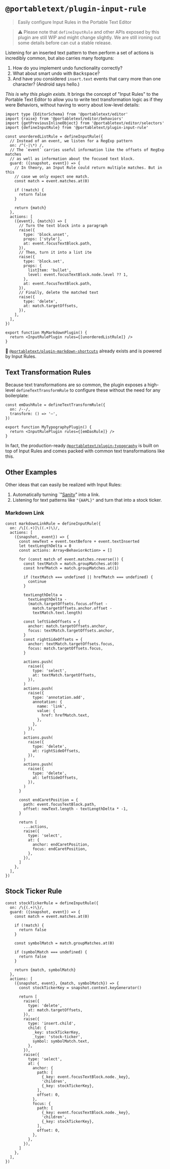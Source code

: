 # `@portabletext/plugin-input-rule`

> Easily configure Input Rules in the Portable Text Editor

> ⚠️ Please note that `defineInputRule` and other APIs exposed by this plugin are still WIP and might change slightly. We are still ironing out some details before can cut a stable release.

Listening for an inserted text pattern to then perform a set of actions is incredibly common, but also carries many footguns:

1. How do you implement undo functionality correctly?
2. What about smart undo with <kbd>Backspace</kbd>?
3. And have you considered `insert.text` events that carry more than one character? (Android says hello.)

_This is why this plugin exists_. It brings the concept of "Input Rules" to the Portable Text Editor to allow you to write text transformation logic as if they were Behaviors, without having to worry about low-level details:

```tsx
import type {EditorSchema} from '@portabletext/editor'
import {raise} from '@portabletext/editor/behaviors'
import {getPreviousInlineObject} from '@portabletext/editor/selectors'
import {defineInputRule} from '@portabletext/plugin-input-rule'

const unorderedListRule = defineInputRule({
  // Instead of an event, we listen for a RegExp pattern
  on: /^(-|\*) /,
  // The `event` carries useful information like the offsets of RegExp matches
  // as well as information about the focused text block.
  guard: ({snapshot, event}) => {
    // In theory, an Input Rule could return multiple matches. But in this
    // case we only expect one match.
    const match = event.matches.at(0)

    if (!match) {
      return false
    }

    return {match}
  },
  actions: [
    ({event}, {match}) => [
      // Turn the text block into a paragraph
      raise({
        type: 'block.unset',
        props: ['style'],
        at: event.focusTextBlock.path,
      }),
      // Then, turn it into a list ite
      raise({
        type: 'block.set',
        props: {
          listItem: 'bullet',
          level: event.focusTextBlock.node.level ?? 1,
        },
        at: event.focusTextBlock.path,
      }),
      // Finally, delete the matched text
      raise({
        type: 'delete',
        at: match.targetOffsets,
      }),
    ],
  ],
})

export function MyMarkdownPlugin() {
  return <InputRulePlugin rules={[unorderedListRule]} />
}
```

🤫 [`@portabletext/plugin-markdown-shortcuts`](../plugin-markdown-shortcuts/) already exists and is powered by Input Rules.

## Text Transformation Rules

Because text transformations are so common, the plugin exposes a high-level `defineTextTransformRule` to configure these without the need for any boilerplate:

```tsx
const emDashRule = defineTextTransformRule({
  on: /--/,
  transform: () => '—',
})

export function MyTypographyPlugin() {
  return <InputRulePlugin rules={[emDasRule]} />
}
```

In fact, the production-ready [`@portabletext/plugin-typography`](../plugin-typography/) is built on top of Input Rules and comes packed with common text transformations like this.

## Other Examples

Other ideas that can easily be realized with Input Rules:

1. Automatically turning `"[Sanity](https://sanity.io)" into a link.
2. Listening for text patterns like `"{AAPL}"` and turn that into a stock ticker.

### Markdown Link

```tsx
const markdownLinkRule = defineInputRule({
  on: /\[(.+)]\((.+)\)/,
  actions: [
    ({snapshot, event}) => {
      const newText = event.textBefore + event.textInserted
      let textLengthDelta = 0
      const actions: Array<BehaviorAction> = []

      for (const match of event.matches.reverse()) {
        const textMatch = match.groupMatches.at(0)
        const hrefMatch = match.groupMatches.at(1)

        if (textMatch === undefined || hrefMatch === undefined) {
          continue
        }

        textLengthDelta =
          textLengthDelta -
          (match.targetOffsets.focus.offset -
            match.targetOffsets.anchor.offset -
            textMatch.text.length)

        const leftSideOffsets = {
          anchor: match.targetOffsets.anchor,
          focus: textMatch.targetOffsets.anchor,
        }
        const rightSideOffsets = {
          anchor: textMatch.targetOffsets.focus,
          focus: match.targetOffsets.focus,
        }

        actions.push(
          raise({
            type: 'select',
            at: textMatch.targetOffsets,
          }),
        )
        actions.push(
          raise({
            type: 'annotation.add',
            annotation: {
              name: 'link',
              value: {
                href: hrefMatch.text,
              },
            },
          }),
        )
        actions.push(
          raise({
            type: 'delete',
            at: rightSideOffsets,
          }),
        )
        actions.push(
          raise({
            type: 'delete',
            at: leftSideOffsets,
          }),
        )
      }

      const endCaretPosition = {
        path: event.focusTextBlock.path,
        offset: newText.length - textLengthDelta * -1,
      }

      return [
        ...actions,
        raise({
          type: 'select',
          at: {
            anchor: endCaretPosition,
            focus: endCaretPosition,
          },
        }),
      ]
    },
  ],
})
```

## Stock Ticker Rule

```tsx
const stockTickerRule = defineInputRule({
  on: /\{(.+)\}/,
  guard: ({snapshot, event}) => {
    const match = event.matches.at(0)

    if (!match) {
      return false
    }

    const symbolMatch = match.groupMatches.at(0)

    if (symbolMatch === undefined) {
      return false
    }

    return {match, symbolMatch}
  },
  actions: [
    ({snapshot, event}, {match, symbolMatch}) => {
      const stockTickerKey = snapshot.context.keyGenerator()

      return [
        raise({
          type: 'delete',
          at: match.targetOffsets,
        }),
        raise({
          type: 'insert.child',
          child: {
            _key: stockTickerKey,
            _type: 'stock-ticker',
            symbol: symbolMatch.text,
          },
        }),
        raise({
          type: 'select',
          at: {
            anchor: {
              path: [
                {_key: event.focusTextBlock.node._key},
                'children',
                {_key: stockTickerKey},
              ],
              offset: 0,
            },
            focus: {
              path: [
                {_key: event.focusTextBlock.node._key},
                'children',
                {_key: stockTickerKey},
              ],
              offset: 0,
            },
          },
        }),
      ]
    },
  ],
})
```
